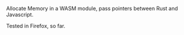Allocate Memory in a WASM module, pass pointers between Rust and Javascript.

Tested in Firefox, so far.
